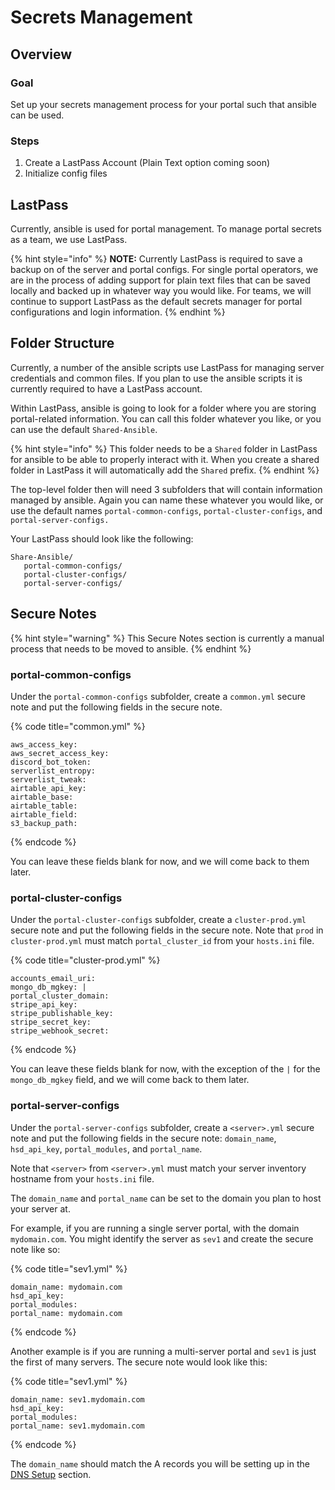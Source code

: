 # Secrets Management

## Overview

### Goal

Set up your secrets management process for your portal such that ansible can be used.

### Steps

1. Create a LastPass Account (Plain Text option coming soon)
2. Initialize config files

## LastPass

Currently, ansible is used for portal management. To manage portal secrets as a team, we use LastPass.

{% hint style="info" %}
**NOTE:** Currently LastPass is required to save a backup on of the server and portal configs. For single portal operators, we are in the process of adding support for plain text files that can be saved locally and backed up in whatever way you would like. For teams, we will continue to support LastPass as the default secrets manager for portal configurations and login information.&#x20;
{% endhint %}

## Folder Structure

Currently, a number of the ansible scripts use LastPass for managing server credentials and common files. If you plan to use the ansible scripts it is currently required to have a LastPass account.

Within LastPass, ansible is going to look for a folder where you are storing portal-related information. You can call this folder whatever you like, or you can use the default `Shared-Ansible`.

{% hint style="info" %}
This folder needs to be a `Shared` folder in LastPass for ansible to be able to properly interact with it. When you create a shared folder in LastPass it will automatically add the `Shared` prefix.
{% endhint %}

The top-level folder then will need 3 subfolders that will contain information managed by ansible. Again you can name these whatever you would like, or use the default names `portal-common-configs`, `portal-cluster-configs`, and `portal-server-configs.`

Your LastPass should look like the following:

```
Share-Ansible/
   portal-common-configs/
   portal-cluster-configs/
   portal-server-configs/
```

## Secure Notes

{% hint style="warning" %}
This Secure Notes section is currently a manual process that needs to be moved to ansible.
{% endhint %}

### portal-common-configs

Under the `portal-common-configs` subfolder, create a `common.yml` secure note and put the following fields in the secure note.

{% code title="common.yml" %}
```
aws_access_key: 
aws_secret_access_key:
discord_bot_token:
serverlist_entropy: 
serverlist_tweak: 
airtable_api_key:
airtable_base:
airtable_table: 
airtable_field:
s3_backup_path:
```
{% endcode %}

You can leave these fields blank for now, and we will come back to them later.&#x20;

### portal-cluster-configs

Under the `portal-cluster-configs` subfolder, create a `cluster-prod.yml` secure note and put the following fields in the secure note. Note that `prod` in `cluster-prod.yml` must match `portal_cluster_id` from your `hosts.ini` file.

{% code title="cluster-prod.yml" %}
```
accounts_email_uri: 
mongo_db_mgkey: |
portal_cluster_domain: 
stripe_api_key: 
stripe_publishable_key: 
stripe_secret_key: 
stripe_webhook_secret: 
```
{% endcode %}

You can leave these fields blank for now, with the exception of the `|` for the `mongo_db_mgkey` field, and we will come back to them later.&#x20;

### portal-server-configs

Under the `portal-server-configs` subfolder, create a `<server>.yml` secure note and put the following fields in the secure note: `domain_name`, `hsd_api_key`, `portal_modules`, and `portal_name`.&#x20;

Note that `<server>` from `<server>.yml` must match your server inventory hostname from your `hosts.ini` file.

The `domain_name` and `portal_name` can be set to the domain you plan to host your server at.&#x20;

For example, if you are running a single server portal, with the domain `mydomain.com`. You might identify the server as `sev1` and create the secure note like so:

{% code title="sev1.yml" %}
```
domain_name: mydomain.com
hsd_api_key: 
portal_modules: 
portal_name: mydomain.com
```
{% endcode %}

Another example is if you are running a multi-server portal and `sev1` is just the first of many servers. The secure note would look like this:

{% code title="sev1.yml" %}
```
domain_name: sev1.mydomain.com
hsd_api_key: 
portal_modules: 
portal_name: sev1.mydomain.com
```
{% endcode %}

The `domain_name` should match the A records you will be setting up in the [DNS Setup](../setup/dns-setup.md) section.
